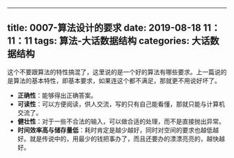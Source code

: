 
---
title: 0007-算法设计的要求
date: 2019-08-18 11：11：11
tags: 算法-大话数据结构
categories: 大话数据结构
---

这个不要跟算法的特性搞混了，这里说的是一个好的算法有哪些要求。上一篇说的是算法的基本特性，即基本要求，如果连这个都不满足，那就更不用说好坏了。

- **正确性**：能够得出正确答案。
- **可读性**：可以方便阅读，供人交流，写的只有自己能看懂，那就只能与计算机交流了。
- **健壮性**：对于一些不合法的输入，可以做合适的处理，而不是直接抛出异常。
- **时间效率高与储存量低**：耗时肯定是越少越好，同时对空间的要求也越低越好。就是传说中的，用最少的钱把事办了，而且还要办的漂漂亮亮的，越快越好。
